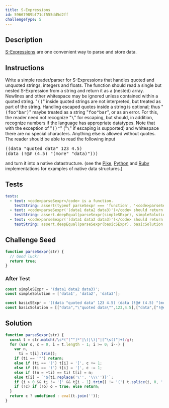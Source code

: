 ```yaml
---
title: S-Expressions
id: 59667989bf71cf555dd5d2ff
challengeType: 5
---
```


## Description
<section id='description'>
<a href="https://en.wikipedia.org/wiki/S-Expression" title="wp: S-Expression" target="_blank">S-Expressions</a> are one convenient way to parse and store data.
</section>

## Instructions
<section id='instructions'>
Write a simple reader/parser for S-Expressions that handles quoted and unquoted strings, integers and floats.
The function should read a single but nested S-Expression from a string and return it as a (nested) array.
Newlines and other whitespace may be ignored unless contained within a quoted string.
"<tt>()</tt>"  inside quoted strings are not interpreted, but treated as part of the string.
Handling escaped quotes inside a string is optional; thus "<tt>(foo"bar)</tt>" maybe treated as a string "<tt>foo"bar</tt>", or as an error.
For this, the reader need not recognize "<tt>\</tt>" for escaping, but should, in addition, recognize numbers if the language has appropriate datatypes.
Note that with the exception of "<tt>()"</tt>" ("<tt>\</tt>" if escaping is supported) and whitespace there are no special characters. Anything else is allowed without quotes.
The reader should be able to read the following input
<pre>
((data "quoted data" 123 4.5)
(data (!@# (4.5) "(more" "data)")))
</pre>
and turn it into a native datastructure. (see the <a href="https://rosettacode.org/wiki/S-Expressions#Pike" title="#Pike" target="_blank">Pike</a>, <a href="https://rosettacode.org/wiki/S-Expressions#Python" title="#Python" target="_blank">Python</a> and <a href="https://rosettacode.org/wiki/S-Expressions#Ruby" title="#Ruby" target="_blank">Ruby</a> implementations for examples of native data structures.)
</section>

## Tests
<section id='tests'>

```yml
tests:
  - text: <code>parseSexpr</code> is a function.
    testString: assert(typeof parseSexpr === 'function', '<code>parseSexpr</code> is a function.');
  - text: <code>parseSexpr('(data1 data2 data3)')</code> should return <code>['data1', 'data2', 'data3']</code>
    testString: assert.deepEqual(parseSexpr(simpleSExpr), simpleSolution, "<code>parseSexpr('(data1 data2 data3)')</code> should return ['data1', 'data2', 'data3']");
  - text: <code>parseSexpr('(data1 data2 data3)')</code> should return an array with 3 elements.
    testString: assert.deepEqual(parseSexpr(basicSExpr), basicSolution, "<code>parseSexpr('(data1 data2 data3)')</code> should return an array with 3 elements");

```

</section>

## Challenge Seed
<section id='challengeSeed'>

<div id='js-seed'>

```js
function parseSexpr(str) {
  // Good luck!
  return true;
}
```

</div>


### After Test
<div id='js-teardown'>

```js
const simpleSExpr = '(data1 data2 data3)';
const simpleSolution = ['data1', 'data2', 'data3'];

const basicSExpr = '((data "quoted data" 123 4.5) (data (!@# (4.5) "(more" "data)")))';
const basicSolution = [["data","\"quoted data\"",123,4.5],["data",["!@#",[4.5],"\"(more\"","\"data)\""]]];
```

</div>

</section>

## Solution
<section id='solution'>


```js
function parseSexpr(str) {
  const t = str.match(/\s*("[^"]*"|\(|\)|"|[^\s()"]+)/g);
  for (var o, c = 0, i = t.length - 1; i >= 0; i--) {
    var n,
      ti = t[i].trim();
    if (ti == '"') return;
    else if (ti == '(') t[i] = '[', c += 1;
    else if (ti == ')') t[i] = ']', c -= 1;
    else if ((n = +ti) == ti) t[i] = n;
    else t[i] = `'${ti.replace('\'', '\\\'')}'`;
    if (i > 0 && ti != ']' && t[i - 1].trim() != '(') t.splice(i, 0, ',');
    if (!c) if (!o) o = true; else return;
  }
  return c ? undefined : eval(t.join(''));
}

```

</section>
